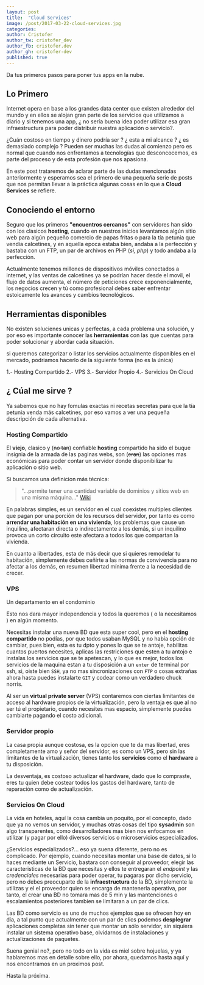 ```yaml
---
layout: post
title:  "Cloud Services"
image: /post/2017-03-22-cloud-services.jpg
categories: 
author: Cristofer
author_tw: cristofer_dev
author_fb: cristofer.dev
author_gh: cristofer-dev
published: true
---
```


Da tus primeros pasos para poner tus apps en la nube.


## Lo Primero

Internet opera en base a los grandes data center que existen alrededor del mundo y en ellos se alojan gran parte de los servicios que utilizamos a diario y si tenemos una app, ¿ no sería buena idea poder utilizar esa gran infraestructura para poder distribuir nuestra aplicación o servicio?.

¿Cuán costoso en tiempo y dinero podría ser ? ¿ esta a mi alcance ? ¿ es demasiado complejo ? Pueden ser muchas las dudas al comienzo pero es normal que cuando nos enfrentamos a tecnologías que desconcocemos, es parte del proceso y de esta profesión que nos apasiona.

En este post trataremos de aclarar parte de las dudas mencionadas anteriormente y esperamos sea el primero de una pequeña serie de posts que nos permitan llevar a la práctica algunas cosas en lo que a **Cloud Services** se refiere.


## Conociendo el entorno

Seguro que los primeros **"encuentros cercanos"** con servidores han sido con los clasicos **hosting**, cuando en nuestros inicios levantamos algún sitio web para algún pequeño comercio de papas fritas o para la tía petunia que vendía calcetines, y en aquella epoca estaba bien, andaba a la perfección y bastaba con un FTP, un par de archivos en PHP (_si, php_) y todo andaba a la perfección.

Actualmente tenemos millones de dispositivos móviles conectados a internet, y las ventas de calcetines ya se podrían hacer desde el movil, el flujo de datos aumenta, el número de peticiones crece exponencialmente, los negocios crecen y tú como profesional debes saber enfrentar estoicamente los avances y cambios tecnológicos.


## Herramientas disponibles

No existen solucienes unicas y perfectas, a cada problema una solución, y por eso es importante conocer las **herramientas** con las que cuentas para poder solucionar y abordar cada situación.

si queremos categorizar o listar los servicios actualmente disponibles en el mercado, podriamos hacerlo de la siguiente forma (no es la única)

1.- Hosting Compartido
2.- VPS
3.- Servidor Propio
4.- Servicios On Cloud

 
## ¿ Cúal me sirve ?

Ya sabemos que no hay fomulas exactas ni recetas secretas para que la tía petunia venda más calcetines, por eso vamos a ver una pequeña descripción de cada alternativa.

### Hosting Compartido

El **viejo**, clasico y (~~no tan~~) confiable **hosting** compartido ha sido el buque insignia de la armada de las paginas webs, son (~~eran~~) las opciones mas económicas para poder contar un servidor donde disponibilizar tu aplicación o sitio web.

Si buscamos una definicion más técnica:

> "...permite tener una cantidad variable de dominios y sitios web en una misma máquina..." [Wiki](https://es.wikipedia.org/wiki/Alojamiento_compartido)

En palabras simples, es un servidor en el cual coexistes multiples clientes que pagan por una porción de los recursos del servidor, por tanto es como **arrendar una habitación en una vivienda**, los problemas que cause un inquilino, afectaran directa o indirectamente a los demás, si un inquilino provoca un corto circuito este afectara a todos los que compartan la vivienda.

En cuanto a libertades, esta de más decir que si quieres remodelar tu habitación, simplemente debes ceñirte a las normas de convivencia para no afectar a los demás, en resumen libertad mínima frente a la necesidad de crecer.


### VPS

Un departamento en el condominio

Esto nos dara mayor independencia y todos la queremos ( o la necesitamos ) en algún momento.

Necesitas instalar una nueva BD que esta super cool, pero en el **hosting compartido** no podías, por que todos usaban MySQL y no habia opción de cambiar, pues bien, esta es tu dpto y pones lo que se te antoje, habilitas cuantos puertos necesites, aplicas las restriciones que esten a tu antojo e instalas los servicios que se te apetescan, y lo que es mejor, todos los servicios de la maquina estan a tu disposición a un `enter` de terminal por ssh, si, oiste bien `SSH`, ya no mas sincronizaciones con `FTP` o cosas extrañas ahora hasta puedes instalarte `GIT` y codear como un verdadero chuck norris.

Al ser un **virtual private server** (VPS) contaremos con ciertas limitantes de acceso al hardware propios de la virtualización, pero la ventaja es que al no ser tú el propietario, cuando necesites mas espacio, simplemente puedes cambiarte pagando el costo adicional.


### Servidor propio

La casa propia aunque costosa, es la opcion que te da mas libertad, eres completamente amo y señor del servidor, es como un VPS, pero sin las limitantes de la virtualización, tienes tanto los **servicios** como el **hardware** a tu disposición.

La desventaja,  es costoso actualizar el hardware, dado que lo compraste, eres tu quien debe costear todos los gastos del hardware, tanto de reparación como de actualización.


### Servicios On Cloud

La vida en hoteles, aquí la cosa cambia un poquito, por el concepto, dado que ya no vemos un servidor, y muchas otras cosas del tipo **sysadmin** son algo transparentes, como desarrolladores mas bien nos enfocamos en utilizar (y pagar por ello)  diversos servicios o microservicios especializados.

¿Servicios especializados?... eso ya suena diferente, pero no es complicado. Por ejemplo, cuando necesitas montar una base de datos, si lo haces mediante un Servicio, bastara con conseguir al proveedor, elegir las caracteristicas de la BD que necesitas y ellos te entregaran el *endpoint* y las *credenciales* necesarias para poder operar, tu pagaras por dicho servicio, pero no debes preocuparte de la **infraestructura** de la BD, simplemente la utilizas y el el proveedor quien se encarga de mantenerla operativa, por tanto, el crear una BD no tomara mas de 5 min y las mantenciones o escalamientos posteriores tambien se limitaran a un par de clics.

Las BD como servicio es uno de muchos ejemplos que se ofrecen hoy en dia, a tal punto que actualmente con un par de clics podemos **desplegrar** aplicaciones completas sin tener que montar un sólo servidor, sin siquiera instalar un sistema operativo base, olvidarnos de instalaciones y actualizaciones de paquetes.

Suena genial no?, pero no todo en la vida es miel sobre hojuelas, y ya hablaremos mas en detalle sobre ello, por ahora, quedamos hasta aquí y nos encontramos en un proximos post.

Hasta la próxima.